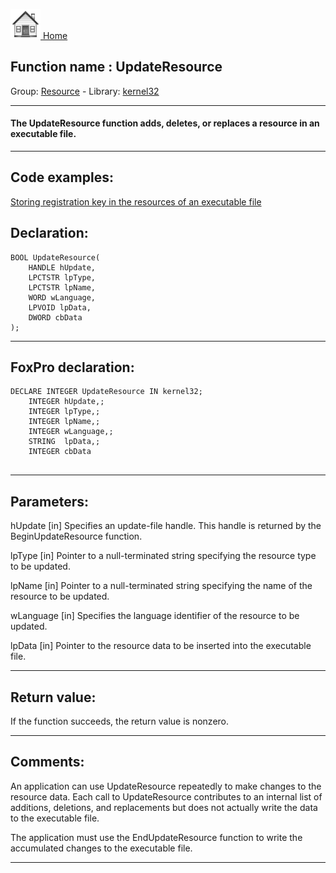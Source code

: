 [<img src="../../images/home.png"> Home ](https://github.com/VFPX/Win32API)  

## Function name : UpdateResource
Group: [Resource](../../functions_group.md#Resource)  -  Library: [kernel32](../../Libraries.md#kernel32)  
***  


#### The UpdateResource function adds, deletes, or replaces a resource in an executable file.
***  


## Code examples:
[Storing registration key in the resources of an executable file](../../samples/sample_401.md)  

## Declaration:
```foxpro  
BOOL UpdateResource(
	HANDLE hUpdate,
	LPCTSTR lpType,
	LPCTSTR lpName,
	WORD wLanguage,
	LPVOID lpData,
	DWORD cbData
);  
```  
***  


## FoxPro declaration:
```foxpro  
DECLARE INTEGER UpdateResource IN kernel32;
	INTEGER hUpdate,;
	INTEGER lpType,;
	INTEGER lpName,;
	INTEGER wLanguage,;
	STRING  lpData,;
	INTEGER cbData
  
```  
***  


## Parameters:
hUpdate
[in] Specifies an update-file handle. This handle is returned by the BeginUpdateResource function. 

lpType
[in] Pointer to a null-terminated string specifying the resource type to be updated. 

lpName
[in] Pointer to a null-terminated string specifying the name of the resource to be updated. 

wLanguage
[in] Specifies the language identifier of the resource to be updated.

lpData
[in] 
Pointer to the resource data to be inserted into the executable file. 
  
***  


## Return value:
If the function succeeds, the return value is nonzero.  
***  


## Comments:
An application can use UpdateResource repeatedly to make changes to the resource data. Each call to UpdateResource contributes to an internal list of additions, deletions, and replacements but does not actually write the data to the executable file.   
  
The application must use the EndUpdateResource function to write the accumulated changes to the executable file.   
  
***  


